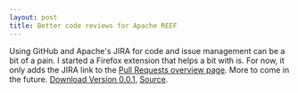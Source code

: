 ```yaml
---
layout: post
title: Better code reviews for Apache REEF
---
```


Using GitHub and Apache's JIRA for code and issue management can be a bit of a pain. I started a Firefox extension that helps a bit with is. For now, it only adds the JIRA link to the [Pull Requests overview page][PR]. More to come in the future. [Download Version 0.0.1][Download], [Source].

[PR]: https://github.com/apache/reef/pulls
[Download]: {{site.url}}/files/bcr/better_code_review-0.0.1.xpi
[Source]: https://github.com/markusweimer/better-code-review

